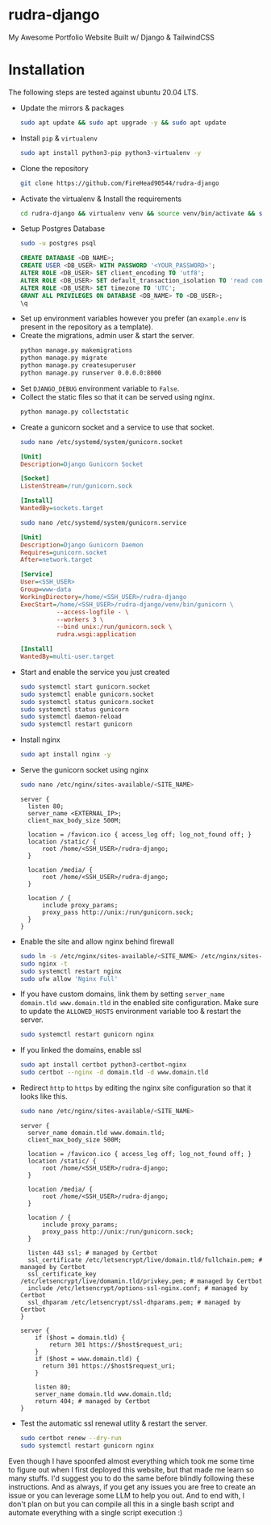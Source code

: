 # rudra-django
My Awesome Portfolio Website Built w/ Django & TailwindCSS

# Installation
The following steps are tested against ubuntu 20.04 LTS.
- Update the mirrors & packages
  ```bash
  sudo apt update && sudo apt upgrade -y && sudo apt update
  ```
- Install `pip` & `virtualenv`
  ```bash
  sudo apt install python3-pip python3-virtualenv -y
  ```
- Clone the repository
  ```bash
  git clone https://github.com/FireHead90544/rudra-django
  ```
- Activate the virtualenv & Install the requirements
  ```bash
  cd rudra-django && virtualenv venv && source venv/bin/activate && sudo apt install python3-pip python3-dev libpq-dev postgresql postgresql-contrib -y && pip install -r requirements.txt
  ```
- Setup Postgres Database
  ```bash
  sudo -u postgres psql
  ```
  ```sql
  CREATE DATABASE <DB_NAME>;
  CREATE USER <DB_USER> WITH PASSWORD '<YOUR_PASSWORD>';
  ALTER ROLE <DB_USER> SET client_encoding TO 'utf8';
  ALTER ROLE <DB_USER> SET default_transaction_isolation TO 'read committed';
  ALTER ROLE <DB_USER> SET timezone TO 'UTC';
  GRANT ALL PRIVILEGES ON DATABASE <DB_NAME> TO <DB_USER>;
  \q
  ```
- Set up environment variables however you prefer (an `example.env` is present in the repository as a template).
- Create the migrations, admin user & start the server.
  ```bash
  python manage.py makemigrations
  python manage.py migrate
  python manage.py createsuperuser
  python manage.py runserver 0.0.0.0:8000
  ```
- Set `DJANGO_DEBUG` environment variable to `False`.
- Collect the static files so that it can be served using nginx.
  ```bash
  python manage.py collectstatic
  ```
- Create a gunicorn socket and a service to use that socket.
  ```bash
  sudo nano /etc/systemd/system/gunicorn.socket
  ```
  ```ini
  [Unit]
  Description=Django Gunicorn Socket
  
  [Socket]
  ListenStream=/run/gunicorn.sock
  
  [Install]
  WantedBy=sockets.target
  ```
  ```bash
  sudo nano /etc/systemd/system/gunicorn.service
  ```
  ```ini
  [Unit]
  Description=Django Gunicorn Daemon
  Requires=gunicorn.socket
  After=network.target
  
  [Service]
  User=<SSH_USER>
  Group=www-data
  WorkingDirectory=/home/<SSH_USER>/rudra-django
  ExecStart=/home/<SSH_USER>/rudra-django/venv/bin/gunicorn \
            --access-logfile - \
            --workers 3 \
            --bind unix:/run/gunicorn.sock \
            rudra.wsgi:application
  
  [Install]
  WantedBy=multi-user.target
  ```
- Start and enable the service you just created
  ```bash
  sudo systemctl start gunicorn.socket
  sudo systemctl enable gunicorn.socket
  sudo systemctl status gunicorn.socket
  sudo systemctl status gunicorn
  sudo systemctl daemon-reload
  sudo systemctl restart gunicorn
  ```
- Install nginx
  ```bash
  sudo apt install nginx -y
  ```
- Serve the gunicorn socket using nginx
  ```bash
  sudo nano /etc/nginx/sites-available/<SITE_NAME>
  ```
  ```nginx
  server {
    listen 80;
    server_name <EXTERNAL_IP>;
    client_max_body_size 500M;

    location = /favicon.ico { access_log off; log_not_found off; }
    location /static/ {
        root /home/<SSH_USER>/rudra-django;
    }

    location /media/ {
        root /home/<SSH_USER>/rudra-django;
    }

    location / {
        include proxy_params;
        proxy_pass http://unix:/run/gunicorn.sock;
    }
  }
  ```
- Enable the site and allow nginx behind firewall
  ```bash
  sudo ln -s /etc/nginx/sites-available/<SITE_NAME> /etc/nginx/sites-enabled
  sudo nginx -t
  sudo systemctl restart nginx
  sudo ufw allow 'Nginx Full'
  ```
- If you have custom domains, link them by setting `server_name domain.tld www.domain.tld` in the enabled site configuration. Make sure to update the `ALLOWED_HOSTS` environment variable too & restart the server.
  ```bash
  sudo systemctl restart gunicorn nginx
  ```
- If you linked the domains, enable ssl
  ```bash
  sudo apt install certbot python3-certbot-nginx
  sudo certbot --nginx -d domain.tld -d www.domain.tld
  ```
- Redirect `http` to `https` by editing the nginx site configuration so that it looks like this.
  ```bash
  sudo nano /etc/nginx/sites-available/<SITE_NAME>
  ```
  ```nginx  
  server {
    server_name domain.tld www.domain.tld;
    client_max_body_size 500M;

    location = /favicon.ico { access_log off; log_not_found off; }
    location /static/ {
        root /home/<SSH_USER>/rudra-django;
    }

    location /media/ {
        root /home/<SSH_USER>/rudra-django;
    }

    location / {
        include proxy_params;
        proxy_pass http://unix:/run/gunicorn.sock;
    }

    listen 443 ssl; # managed by Certbot
    ssl_certificate /etc/letsencrypt/live/domain.tld/fullchain.pem; # managed by Certbot
    ssl_certificate_key /etc/letsencrypt/live/domamin.tld/privkey.pem; # managed by Certbot
    include /etc/letsencrypt/options-ssl-nginx.conf; # managed by Certbot
    ssl_dhparam /etc/letsencrypt/ssl-dhparams.pem; # managed by Certbot
  }
  
  server {
      if ($host = domain.tld) {
          return 301 https://$host$request_uri;
      }
      if ($host = www.domain.tld) {
        return 301 https://$host$request_uri;
      }
  
      listen 80;
      server_name domain.tld www.domain.tld;
      return 404; # managed by Certbot
  }
  ```
- Test the automatic ssl renewal utlity & restart the server.
  ```bash
  sudo certbot renew --dry-run
  sudo systemctl restart gunicorn nginx
  ```

Even though I have spoonfed almost everything which took me some time to figure out when I first deployed this website, but that made me learn so many stuffs. I'd suggest you to do the same before blindly following these instructions. And as always, if you get any issues you are free to create an issue or you can leverage some LLM to help you out.
And to end with, I don't plan on but you can compile all this in a single bash script and automate everything with a single script execution :)
